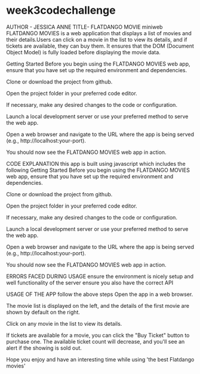 # week3codechallenge
AUTHOR - JESSICA ANNE
TITLE- FLATDANGO MOVIE miniweb
FLATDANGO MOVIES is a web application that displays a list of movies and their details.Users can click on a movie in the list to view its details, and if tickets are available, they can buy them. It ensures that the DOM (Document Object Model) is fully loaded before displaying the movie data.
 
Getting Started
Before you begin using the FLATDANGO MOVIES web app, ensure that you have set up the required environment and dependencies.

Clone or download the project from github.

Open the project folder in your preferred code editor.

If necessary, make any desired changes to the code or configuration.

Launch a local development server or use your preferred method to serve the web app.

Open a web browser and navigate to the URL where the app is being served (e.g., http://localhost:your-port).

You should now see the FLATDANGO MOVIES web app in action.

CODE EXPLANATION 
this app is built using javascript which includes the following
Getting Started
Before you begin using the FLATDANGO MOVIES web app, ensure that you have set up the required environment and dependencies.

Clone or download the project from github.

Open the project folder in your preferred code editor.

If necessary, make any desired changes to the code or configuration.

Launch a local development server or use your preferred method to serve the web app.

Open a web browser and navigate to the URL where the app is being served (e.g., http://localhost:your-port).

You should now see the FLATDANGO MOVIES web app in action.

ERRORS FACED DURING USAGE
ensure the environment is nicely setup and well functionality of the server
ensure you also have the correct API
 
 USAGE OF THE APP
 follow the above steps 
 Open the app in a web browser.

The movie list is displayed on the left, and the details of the first movie are shown by default on the right.

Click on any movie in the list to view its details.

If tickets are available for a movie, you can click the "Buy Ticket" button to purchase one. The available ticket count will decrease, and you'll see an alert if the showing is sold out.

 
Hope you enjoy and have an interesting time while using 'the best Flatdango movies'